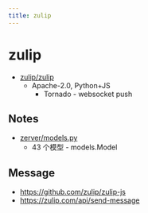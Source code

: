 ```yaml
---
title: zulip
---
```


# zulip

- [zulip/zulip](https://github.com/zulip/zulip)
  - Apache-2.0, Python+JS
    - Tornado - websocket push

## Notes

- [zerver/models.py](https://github.com/zulip/zulip/blob/main/zerver/models.py)
  - 43 个模型 - models.Model


## Message

- https://github.com/zulip/zulip-js
- https://zulip.com/api/send-message
